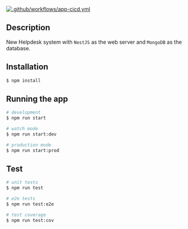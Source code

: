 [![.github/workflows/app-cicd.yml](https://github.com/ckng0221/helpdesk-api/actions/workflows/app-cicd.yml/badge.svg)](https://github.com/ckng0221/helpdesk-api/actions/workflows/app-cicd.yml)

## Description

New Helpdesk system with `NestJS` as the web server and `MongoDB` as the database.

## Installation

```bash
$ npm install
```

## Running the app

```bash
# development
$ npm run start

# watch mode
$ npm run start:dev

# production mode
$ npm run start:prod
```

## Test

```bash
# unit tests
$ npm run test

# e2e tests
$ npm run test:e2e

# test coverage
$ npm run test:cov
```
